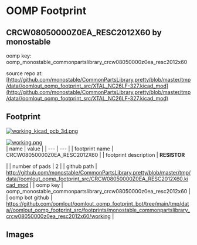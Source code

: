 # OOMP Footprint  
## CRCW08050000Z0EA_RESC2012X60  by monostable  
  
oomp key: oomp_monostable_commonpartslibrary_crcw08050000z0ea_resc2012x60  
  
source repo at: [http://github.com/monostable/CommonPartsLibrary.pretty/blob/master/tmp/data//oomlout_oomp_footprint_src/XTAL_NC26LF-327.kicad_mod](http://github.com/monostable/CommonPartsLibrary.pretty/blob/master/tmp/data//oomlout_oomp_footprint_src/XTAL_NC26LF-327.kicad_mod)  
## Footprint  
  
[![working_kicad_pcb_3d.png](working_kicad_pcb_3d_600.png)](working_kicad_pcb_3d.png)  
  
[![working.png](working_600.png)](working.png)  
| name | value | 
| --- | --- | 
| footprint name | CRCW08050000Z0EA_RESC2012X60 | 
| footprint description | <b>RESISTOR</b><p> | 
| number of pads | 2 | 
| github path | http://github.com/monostable/CommonPartsLibrary.pretty/blob/master/tmp/data//oomlout_oomp_footprint_src/CRCW08050000Z0EA_RESC2012X60.kicad_mod | 
| oomp key | oomp_monostable_commonpartslibrary_crcw08050000z0ea_resc2012x60 | 
| oomp bot github | https://github.com/oomlout/oomlout_oomp_footprint_bot/tree/main/tmp/data//oomlout_oomp_footprint_src/footprints/monostable_commonpartslibrary_crcw08050000z0ea_resc2012x60/working | 
## Images  
